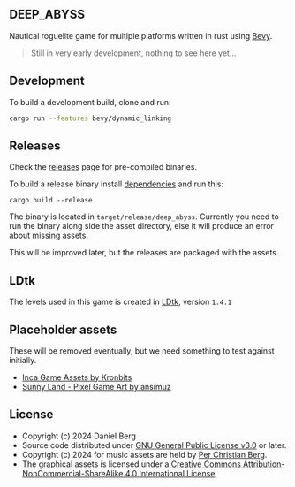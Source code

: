 DEEP\_ABYSS
----

Nautical roguelite game for multiple platforms written in rust using
[Bevy](https://bevyengine.org/).

> Still in very early development, nothing to see here yet...

## Development

To build a development build, clone and run:
```sh
cargo run --features bevy/dynamic_linking
```
## Releases

Check the [releases](https://github.com/roosta/deep_abyss/releases) page for pre-compiled binaries.


To build a release binary install [dependencies](https://github.com/bevyengine/bevy/blob/main/docs/linux_dependencies.md) and run this:
```
cargo build --release
```
The binary is located in `target/release/deep_abyss`. Currently you need to run
the binary along side the asset directory, else it will produce an error about
missing assets.

This will be improved later, but the releases are packaged with the assets.


## LDtk

The levels used in this game is created in [LDtk](https://ldtk.io/), version `1.4.1`

## Placeholder assets

These will be removed eventually, but we need something to test against initially.

- [Inca Game Assets by Kronbits](https://kronbits.itch.io/inca-game-assets)
- [Sunny Land - Pixel Game Art by ansimuz](https://ansimuz.itch.io/sunny-land-pixel-game-art)

## License

- Copyright (c) 2024 Daniel Berg
- Source code distributed under [GNU General Public License v3.0](LICENSE) or later.
- Copyright (c) 2024 for music assets are held by [Per Christian Berg](https://perchristianberg.com).
- The graphical assets is licensed under a <a rel="license"
  href="http://creativecommons.org/licenses/by-nc-sa/4.0/">Creative Commons
  Attribution-NonCommercial-ShareAlike 4.0 International License</a>.
